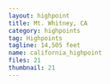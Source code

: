 ```yaml
---
layout: highpoint
title: Mt. Whitney, CA
category: highpoints
tag: Highpoints
tagline: 14,505 feet
name: california_highpoint
files: 21
thumbnail: 21
---
```

